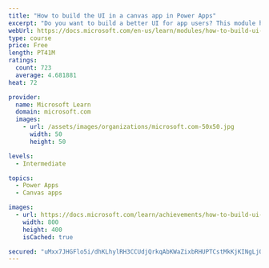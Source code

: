 ```yaml
---
title: "How to build the UI in a canvas app in Power Apps"
excerpt: "Do you want to build a better UI for app users? This module helps you do that using themes, icons, images, personalization, different form factors, and controls."
webUrl: https://docs.microsoft.com/en-us/learn/modules/how-to-build-ui-canvas-app/
type: course
price: Free
length: PT41M
ratings:
  count: 723
  average: 4.681881
heat: 72

provider:
  name: Microsoft Learn
  domain: microsoft.com
  images:
    - url: /assets/images/organizations/microsoft.com-50x50.jpg
      width: 50
      height: 50

levels:
  - Intermediate

topics:
  - Power Apps
  - Canvas apps

images:
  - url: https://docs.microsoft.com/learn/achievements/how-to-build-ui-canvas-app-social.png
    width: 800
    height: 400
    isCached: true

secured: "uMxx7JHGFlo5i/dhKLhylRH3CCUdjQrkqAbKWaZixbRHUPTCstMkKjKINgLjOOSDscd0BJV9I5YZGmhTuZ640ICAyRaWwr5sMBBnWrdkpo3hu/5Zv/Z/eVuIqNvSHiuFibPuicoLrwALEE/RrFHF73IZUb8XnE81dD41DysMXqQTlQZcm9Rtdu2yvYBKT9hlte7RHVW5U7HRPzVSJqcCuqJTZ2vdXalNpKCKdylO+4MzgsFZ8x2/6yXaTkvOd08lHnJ/vh4ghNtWgKyHYaSiP174KMVzwc5XEuXzfc1kpiZPMQvW4bdaOCq1JqU7oCEk7rhAy01tCJbiBXl82RKkxqbBhqY2O+z5eoAHf1sDmEj/VKfsfQuylyyj451X86XThxfAzrMSCZUMKN923faNew==;viM4IDZvazkuJ94JoFEsaw=="
---
```


